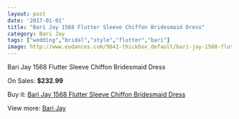 ```yaml
---
layout: post
date: '2017-01-01'
title: "Bari Jay 1568 Flutter Sleeve Chiffon Bridesmaid Dress"
category: Bari Jay
tags: ["wedding","bridal","style","flutter","bari"]
image: http://www.eudances.com/9841-thickbox_default/bari-jay-1568-flutter-sleeve-chiffon-bridesmaid-dress.jpg
---
```

Bari Jay 1568 Flutter Sleeve Chiffon Bridesmaid Dress

On Sales: **$232.99**
<a href="https://www.eudances.com/en/bari-jay/3228-bari-jay-1568-flutter-sleeve-chiffon-bridesmaid-dress.html"><amp-img layout="responsive" width="600" height="600" src="//www.eudances.com/9841-thickbox_default/bari-jay-1568-flutter-sleeve-chiffon-bridesmaid-dress.jpg" alt="Bari Jay 1568 Flutter Sleeve Chiffon Bridesmaid Dress 0" /></a>
<a href="https://www.eudances.com/en/bari-jay/3228-bari-jay-1568-flutter-sleeve-chiffon-bridesmaid-dress.html"><amp-img layout="responsive" width="600" height="600" src="//www.eudances.com/9842-thickbox_default/bari-jay-1568-flutter-sleeve-chiffon-bridesmaid-dress.jpg" alt="Bari Jay 1568 Flutter Sleeve Chiffon Bridesmaid Dress 1" /></a>
<a href="https://www.eudances.com/en/bari-jay/3228-bari-jay-1568-flutter-sleeve-chiffon-bridesmaid-dress.html"><amp-img layout="responsive" width="600" height="600" src="//www.eudances.com/9843-thickbox_default/bari-jay-1568-flutter-sleeve-chiffon-bridesmaid-dress.jpg" alt="Bari Jay 1568 Flutter Sleeve Chiffon Bridesmaid Dress 2" /></a>

Buy it: [Bari Jay 1568 Flutter Sleeve Chiffon Bridesmaid Dress](https://www.eudances.com/en/bari-jay/3228-bari-jay-1568-flutter-sleeve-chiffon-bridesmaid-dress.html "Bari Jay 1568 Flutter Sleeve Chiffon Bridesmaid Dress")

View more: [Bari Jay](https://www.eudances.com/en/56-bari-jay "Bari Jay")